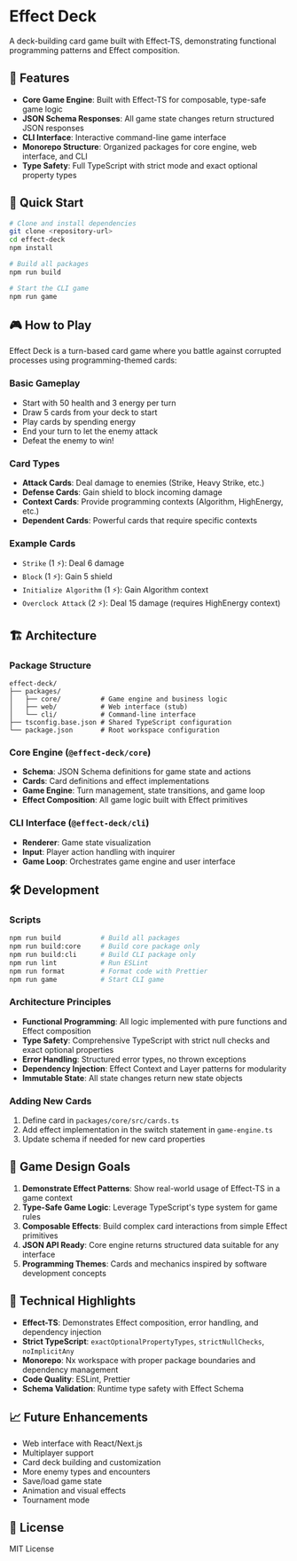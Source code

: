 # Effect Deck

A deck-building card game built with Effect-TS, demonstrating functional programming patterns and Effect composition.

## 🎯 Features

- **Core Game Engine**: Built with Effect-TS for composable, type-safe game logic
- **JSON Schema Responses**: All game state changes return structured JSON responses
- **CLI Interface**: Interactive command-line game interface
- **Monorepo Structure**: Organized packages for core engine, web interface, and CLI
- **Type Safety**: Full TypeScript with strict mode and exact optional property types

## 🚀 Quick Start

```bash
# Clone and install dependencies
git clone <repository-url>
cd effect-deck
npm install

# Build all packages
npm run build

# Start the CLI game
npm run game
```

## 🎮 How to Play

Effect Deck is a turn-based card game where you battle against corrupted processes using programming-themed cards:

### Basic Gameplay
- Start with 50 health and 3 energy per turn
- Draw 5 cards from your deck to start
- Play cards by spending energy
- End your turn to let the enemy attack
- Defeat the enemy to win!

### Card Types
- **Attack Cards**: Deal damage to enemies (Strike, Heavy Strike, etc.)
- **Defense Cards**: Gain shield to block incoming damage
- **Context Cards**: Provide programming contexts (Algorithm, HighEnergy, etc.)
- **Dependent Cards**: Powerful cards that require specific contexts

### Example Cards
- `Strike` (1 ⚡): Deal 6 damage
- `Block` (1 ⚡): Gain 5 shield
- `Initialize Algorithm` (1 ⚡): Gain Algorithm context
- `Overclock Attack` (2 ⚡): Deal 15 damage (requires HighEnergy context)

## 🏗️ Architecture

### Package Structure
```
effect-deck/
├── packages/
│   ├── core/          # Game engine and business logic
│   ├── web/           # Web interface (stub)
│   └── cli/           # Command-line interface
├── tsconfig.base.json # Shared TypeScript configuration
└── package.json       # Root workspace configuration
```

### Core Engine (`@effect-deck/core`)
- **Schema**: JSON Schema definitions for game state and actions
- **Cards**: Card definitions and effect implementations
- **Game Engine**: Turn management, state transitions, and game loop
- **Effect Composition**: All game logic built with Effect primitives

### CLI Interface (`@effect-deck/cli`)
- **Renderer**: Game state visualization
- **Input**: Player action handling with inquirer
- **Game Loop**: Orchestrates game engine and user interface

## 🛠️ Development

### Scripts
```bash
npm run build          # Build all packages
npm run build:core     # Build core package only
npm run build:cli      # Build CLI package only
npm run lint           # Run ESLint
npm run format         # Format code with Prettier
npm run game           # Start CLI game
```

### Architecture Principles
- **Functional Programming**: All logic implemented with pure functions and Effect composition
- **Type Safety**: Comprehensive TypeScript with strict null checks and exact optional properties
- **Error Handling**: Structured error types, no thrown exceptions
- **Dependency Injection**: Effect Context and Layer patterns for modularity
- **Immutable State**: All state changes return new state objects

### Adding New Cards
1. Define card in `packages/core/src/cards.ts`
2. Add effect implementation in the switch statement in `game-engine.ts`
3. Update schema if needed for new card properties

## 🎯 Game Design Goals

1. **Demonstrate Effect Patterns**: Show real-world usage of Effect-TS in a game context
2. **Type-Safe Game Logic**: Leverage TypeScript's type system for game rules
3. **Composable Effects**: Build complex card interactions from simple Effect primitives
4. **JSON API Ready**: Core engine returns structured data suitable for any interface
5. **Programming Themes**: Cards and mechanics inspired by software development concepts

## 🔧 Technical Highlights

- **Effect-TS**: Demonstrates Effect composition, error handling, and dependency injection
- **Strict TypeScript**: `exactOptionalPropertyTypes`, `strictNullChecks`, `noImplicitAny`
- **Monorepo**: Nx workspace with proper package boundaries and dependency management
- **Code Quality**: ESLint, Prettier
- **Schema Validation**: Runtime type safety with Effect Schema

## 📈 Future Enhancements

- Web interface with React/Next.js
- Multiplayer support
- Card deck building and customization
- More enemy types and encounters
- Save/load game state
- Animation and visual effects
- Tournament mode

## 📄 License

MIT License